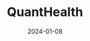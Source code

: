 ---  
layout: startup_page  
title: "QuantHealth"  
id: "quanthealth.ai"  
permalink: "/quanthealthquanthealth.ai01082024/"  
website: "https://quanthealth.ai/"  
funding_round: "Series A"  
funding_amount: "$17M"  
investors: "Accenture Ventures, a leading CRO firm, Bertelsmann Investments, Pitango HealthTech, Shoni Top Ventures, Nina Capital"  
about: "QuantHealth is an AI-powered clinical trial design company that uses simulation to optimize drug development. Its platform, leveraging a massive dataset and AI technology, predicts trial outcomes with high accuracy, saving pharmaceutical and biotech companies millions by improving trial design and reducing failures. This helps expedite the development of life-saving treatments."  
markets: "Healthtech, AI, Biotech, Pharmaceuticals, Drug Simulation, Bioinformatics, RWD/RWE, Computational Biology, Clinical Data Science, Health Informatics, Oncology, Auto-Immune, Respiratory, HemOnc, Drug R&D, Patient Outcomes"  
hq: "Tel Aviv, Israel"  
founded_year: "2020"  
linkedin: "https://www.linkedin.com/company/quanthealthlabs"  
twitter: "https://twitter.com/QuanthealthL"  
instagram: ""  
facebook: ""  
crunchbase: "https://www.crunchbase.com/organization/quanthealth-f6d1"  
pitchbook: "https://pitchbook.com/profiles/company/491055-04"  

date_display: "08-Jan-2024"  
date: "2024-01-08"

# SEO Optimization  
meta_title: "QuantHealth - Series A Funding ($17M)"  
meta_description: "QuantHealth, QuantHealth is an AI-powered clinical trial design company that uses simulation to optimize drug development. Its platform, leveraging a massive datas..."  
meta_keywords: "QuantHealth, Healthtech, AI, Biotech, Pharmaceuticals, Drug Simulation, Bioinformatics, RWD/RWE, Computational Biology, Clinical Data Science, Health Informatics, Oncology, Auto-Immune, Respiratory, HemOnc, Drug R&D, Patient Outcomes, Series A funding"  
canonical_url: "https://startup.projectstartups.com/quanthealthquanthealth.ai01082024/"  
---